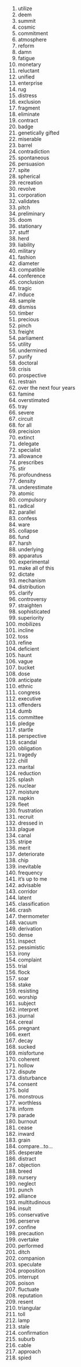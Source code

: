 1. utilize
2. deem
3. summit
4. cosmic
5. commitment
6. atmosphere
7. reform
8. damn
9. fatigue
10. monetary
11. reluctant
12. unified
13. enterprise
14. rug
15. distress
16. exclusion
17. fragment
18. eliminate
19. contract
20. badge
21. genetically gifted
22. miserable
23. barrel
24. contradiction
25. spontaneous
26. persuasion
27. spite
28. spherical
29. recreation
30. revolve
31. corporation
32. validates
33. pitch
34. preliminary
35. doom
36. stationary
37. stuff
38. herd
39. liability
40. military
41. fashion
42. diameter
43. compatible
44. conference
45. conclusion
46. tragic
47. induce
48. sample
49. dismiss
50. timber
51. precious
52. pinch
53. freight
54. parliament
55. utility
56. undermined
57. purify
58. doctoral
59. crisis
60. prospective
61. restrain
62. over the next four years
63. famine
64. overstimated
65. tray
66. severe
67. circuit
68. for all
69. precision
70. extinct
71. delegate
72. specialist
73. allowance
74. prescribes
75. stir
76. profoundness
77. density
78. underestimate
79. atomic
80. compulsory
81. radical
82. parallel
83. confess
84. ware
85. collapse
86. fund
87. harsh
88. underlying
89. apparatus
90. experimental
91. make all of this
92. dictate
93. mechanism
94. distribution
95. clarify
96. controversy
97. straighten
98. sophisticated
99. superiority
100. mobilizes
101. incline
102. toss
103. refine
104. deficient
105. haunt
106. vague
107. bucket
108. dose
109. anticipate
110. ethnic
111. congress
112. executive
113. offenders
114. dumb
115. committee
116. pledge
117. startle
118. perspective
119. scandal
120. obligation
121. tragedy
122. chill
123. marital
124. reduction
125. splash
126. nuclear
127. moisture
128. napkin
129. fleet
130. frustration
131. recruit
132. dressed in
133. plague
134. canal
135. stripe
136. merit
137. deteriorate
138. chip
139. inevitable
140. frequency
141. it’s up to me
142. advisable
143. corridor
144. latent
145. classification
146. crash
147. thermometer
148. vacuum
149. derivation
150. dense
151. inspect
152. pessimistic
153. irony
154. complaint
155. trial
156. flock
157. soar
158. stake
159. resisting
160. worship
161. subject
162. interpret
163. journal
164. cereal
165. pregnant
166. exert
167. decay
168. sucked
169. misfortune
170. coherent
171. hollow
172. dispute
173. disturbance
174. consent
175. bold
176. monstrous
177. worthless
178. inform
179. parade
180. burnout
181. cease
182. inward
183. grain
184. compare...to...
185. desperate
186. distract
187. objection
188. breed
189. nursery
190. neglect
191. punch
192. alliance
193. multitudinous
194. insult
195. conservative
196. perserve
197. confine
198. precaution
199. overtake
200. performed
201. ditch
202. companion
203. speculate
204. proposition
205. interrupt
206. poison
207. fluctuate
208. reputation
209. resent
210. triangular
211. toll
212. lamp
213. stale
214. confirmation
215. suburb
216. cable
217. approach
218. spied
